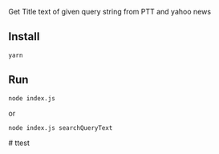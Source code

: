 Get Title text of given query string from PTT and yahoo news

## Install
```
yarn
```


## Run
```
node index.js
```
or
```
node index.js searchQueryText
```
#   t t e s t  
 